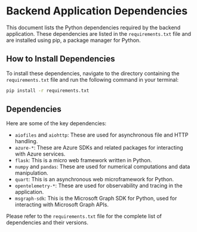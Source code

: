 # Backend Application Dependencies

This document lists the Python dependencies required by the backend application. These dependencies are listed in the `requirements.txt` file and are installed using pip, a package manager for Python.

## How to Install Dependencies

To install these dependencies, navigate to the directory containing the `requirements.txt` file and run the following command in your terminal:

```bash
pip install -r requirements.txt
```

## Dependencies

Here are some of the key dependencies:

- `aiofiles` and `aiohttp`: These are used for asynchronous file and HTTP handling.
- `azure-*`: These are Azure SDKs and related packages for interacting with Azure services.
- `flask`: This is a micro web framework written in Python.
- `numpy` and `pandas`: These are used for numerical computations and data manipulation.
- `quart`: This is an asynchronous web microframework for Python.
- `opentelemetry-*`: These are used for observability and tracing in the application.
- `msgraph-sdk`: This is the Microsoft Graph SDK for Python, used for interacting with Microsoft Graph APIs.

Please refer to the `requirements.txt` file for the complete list of dependencies and their versions.